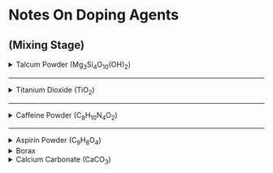 # Notes On Doping Agents

## (Mixing Stage)

<details>
  <summary>Talcum Powder (Mg<sub>3</sub>Si<sub>4</sub>O<sub>10</sub>(OH)<sub>2</sub>)</summary>

- Mixes very well, easy to get to uniform consistancy
- Doesn't seem to clump during mixing
- Not lumpy when measuring quantity in weigh boat (ie. more exact)

</details>

---

<details>
  <summary>Titanium Dioxide (TiO<sub>2</sub>)</summary>

- Lumpy in storage (may be caused by shelf time)
- Takes more mixing to get to uniform consistancy
- Still "spotty" in PVA
- could be good or bad, may exibit a unique image under ultrasound

</details>

---

<details>
  <summary>Caffeine Powder (C<sub>8</sub>H<sub>10</sub>N<sub>4</sub>O<sub>2</sub>)</summary>
  
  - Have to crush pills with mortar and pestle
    - have to make sure to get pills ground down to a fine powder before adding to PVA
  - pills used were pink!
  - seemed to mix to a good consistancy

</details>

---

<details>
  <summary>Aspirin Powder (C<sub>9</sub>H<sub>8</sub>O<sub>4</sub>)</summary>
  
  - White pills
  - crushed easily
  - must make sure not to get pills with coating (would change results)
  - more "bitty" than other additives
    - could be good or bad, will have to see ultrasound
  - still mixed easily, didn't clump together too much

</details>

<details>
  <summary>Borax</summary>
  
  - DOES NOT WORK AT ALL
  - when mixed, it causes PVA to solidify, making it unusable
  - also a royal pain to clean tools afterwards
  
</details>

<details>
  <summary>Calcium Carbonate (CaCO<sub>3</sub>)</summary>
  
  - mixes well, seems to have a good combination of solubility and pieces
  - more difficult to weigh because it can get compact in storage container, therefore causing it to be more dense
  - non scientifically, this is powdered chalk
  
</details>
